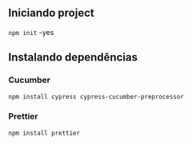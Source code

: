 ## Iniciando project 

`npm init` -yes

## Instalando dependências 

### Cucumber 

`npm install cypress cypress-cucumber-preprocessor`

### Prettier

`npm install prettier`






